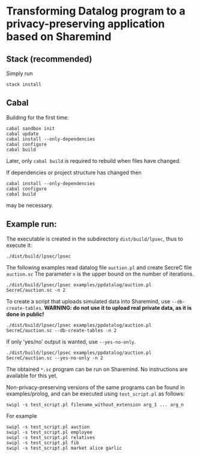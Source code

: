 # Transforming Datalog program to a privacy-preserving application based on Sharemind

## Stack (recommended)

Simply run

    stack install

## Cabal

Building for the first time:

    cabal sandbox init
    cabal update
    cabal install --only-dependencies
    cabal configure
    cabal build

Later, only `cabal build` is required to rebuild when files have changed.

If dependencies or project structure has changed then

    cabal install --only-dependencies
    cabal configure
    cabal build

may be necessary.


## Example run:

The executable is created in the subdirectory `dist/build/lpsec`, thus to execute it:

    ./dist/build/lpsec/lpsec

The following examples read datalog file `auction.pl` and create SecreC file `auction.sc`
The parameter `n` is the upper bound on the number of iterations.

    ./dist/build/lpsec/lpsec examples/ppdatalog/auction.pl SecreC/auction.sc -n 2

To create a script that uploads simulated data into Sharemind, use `--db-create-tables`. 
**WARNING: do not use it to upload real private data, as it is done in public!**

    ./dist/build/lpsec/lpsec examples/ppdatalog/auction.pl SecreC/auction.sc --db-create-tables -n 2

If only 'yes/no' output is wanted, use `--yes-no-only`.

    ./dist/build/lpsec/lpsec examples/ppdatalog/auction.pl SecreC/auction.sc --yes-no-only -n 2

The obtained `*.sc` program can be run on Sharemind. No instructions are available for this yet.


Non-privacy-preserving versions of the same programs can be found in examples/prolog, and can be executed using `test_script.pl` as follows:

    swipl -s test_script.pl filename_without_extension arg_1 ... arg_n

For example

    swipl -s test_script.pl auction
    swipl -s test_script.pl employee
    swipl -s test_script.pl relatives
    swipl -s test_script.pl fib
    swipl -s test_script.pl market alice garlic
